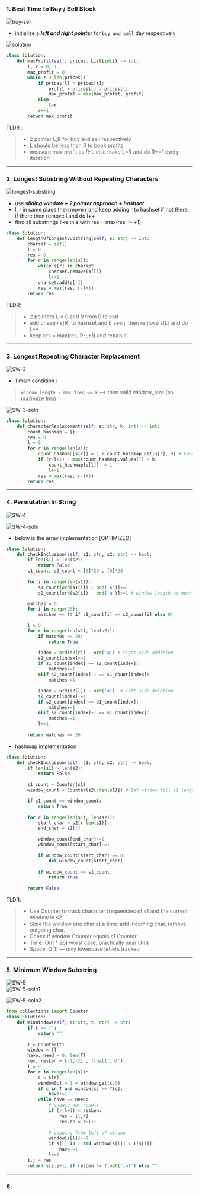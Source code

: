 
### 1. Best Time to Buy / Sell Stock

![buy-sell](SW-1.png)
<br>
- initialize a ***left and right pointer*** for `buy and sell` day respectively

![solution](SW-1-soln.png)

```python
class Solution:
    def maxProfit(self, prices: List[int]) -> int:
        l, r = 0, 1
        max_profit = 0
        while r < len(prices):
            if prices[l] < prices[r]:
                profit = prices[r] - prices[l]
                max_profit = max(max_profit, profit)
            else:
                l=r
            r+=1
        return max_profit
```

TLDR :

> - 2 pointer L,R for buy and sell respectively
> - L should be less than R to book profits
> - measure max profit as R-L else make L=R and do R+=1 every iteration

---

### 2. Longest Substring Without Repeating Characters


![longest-substring](SW-2.png)

- use ***sliding window + 2 pointer approach + hashset***
- l, r in same place then move r and keep adding r to hashset if not there, if there then remove l and do l++
- find all substrings like this with res = max(res, r-l+1)

```python
class Solution:
    def lengthOfLongestSubstring(self, s: str) -> int:
        charset = set()
        l = 0
        res = 0
        for r in range(len(s)):
            while s[r] in charset:
                charset.remove(s[l])
                l+=1
            charset.add(s[r])
            res = max(res, r-l+1)
        return res
```

TLDR:

> - 2 pointers L = 0 and R from 0 to end
> - add unseen s[R] to hashset and if seen, then remove s[L] and do L++
> - keep res = max(res, R-L+1) and return it 

---

### 3. Longest Repeating Character Replacement

![SW-3](SW-3.png)
<br>
- 1 main condition :
> `window_length - max_freq <= k` --> then valid window_size (so maximize this)

![SW-3-soln](../assets/SW-3-soln.png)

```python
class Solution:
    def characterReplacement(self, s: str, k: int) -> int:
        count_hashmap = {}
        res = 0
        l = 0
        for r in range(len(s)):
            count_hashmap[s[r]] = 1 + count_hashmap.get(s[r], 0) # keeping count of letters
            if (r-l+1) - max(count_hashmap.values()) > k:
                count_hashmap[s[l]] -= 1
                l+=1
            res = max(res, r-l+1)
        return res
```

---

### 4. Permutation In String

![SW-4](../assets/SW-4.png)
<br>


![SW-4-soln](../assets/SW-4-soln.png)
- below is the array implementation [OPTIMIZED]
```python
class Solution:
    def checkInclusion(self, s1: str, s2: str) -> bool:
        if len(s1) > len(s2):
            return False
        s1_count, s2_count = [0]*26 , [0]*26
        
        for i in range(len(s1)):
            s1_count[ord(s1[i]) - ord('a')]+=1
            s2_count[ord(s2[i]) - ord('a')]+=1 # window length as much as s1

        matches = 0
        for i in range(26):
            matches += (1 if s1_count[i] == s2_count[i] else 0)

        l = 0
        for r in range(len(s1), len(s2)):
            if matches == 26:
                return True

            index = ord(s2[r]) - ord('a') # right side addition
            s2_count[index]+=1
            if s1_count[index] == s2_count[index]:
                matches+=1
            elif s2_count[index]-1 == s1_count[index]:
                matches-=1

            index = ord(s2[l]) - ord('a')  # left side deletion
            s2_count[index]-=1
            if s2_count[index] == s1_count[index]:
                matches+=1
            elif s2_count[index]+1 == s1_count[index]:
                matches-=1
            l+=1
        
        return matches == 26
```

- hashmap implementation
```python
class Solution:
    def checkInclusion(self, s1: str, s2: str) -> bool:
        if len(s1) > len(s2):
            return False
        
        s1_count = Counter(s1)
        window_count = Counter(s2[:len(s1)]) # 1st window till s1 length

        if s1_count == window_count:
            return True
        
        for r in range(len(s1), len(s2)):
            start_char = s2[r-len(s1)]
            end_char = s2[r]

            window_count[end_char]+=1
            window_count[start_char]-=1

            if window_count[start_char] == 0:
                del window_count[start_char]
            
            if window_count == s1_count:
                return True
        
        return False
```

TLDR:

> - Use Counter to track character frequencies of s1 and the current window in s2.  
> - Slide the window one char at a time: add incoming char, remove outgoing char.  
> - Check if window Counter equals s1 Counter.  
> - Time: O(n * 26) worst case, practically near O(n)  
> - Space: O(1) — only lowercase letters tracked

---

### 5. Minimum Window Substring

![SW-5](../assets/SW-5.png)
<br>
![SW-5-soln1](../assets/SW-5-soln1.png)

![SW-5-soln2](../assets/SW-5-soln2.png)
```python
from collections import Counter
class Solution:
    def minWindow(self, s: str, t: str) -> str:
        if t == "":
            return ""
        
        T = Counter(t)
        window = {}
        have, need = 0, len(T)
        res, resLen = [-1,-1] , float('inf')
        l = 0
        for r in range(len(s)):
            c = s[r]
            window[c] = 1 + window.get(c,0)
            if c in T and window[c] == T[c]:
                have+=1
            while have == need:
                # update our result
                if (r-l+1) < resLen:
                    res = [l,r]
                    resLen = r-l+1
                
                # popping from left of window
                window[s[l]]-=1
                if s[l] in T and window[s[l]] < T[s[l]]:
                    have-=1
                l+=1
        i,j = res
        return s[i:j+1] if resLen != float('inf') else ""
```

---

### 6. 